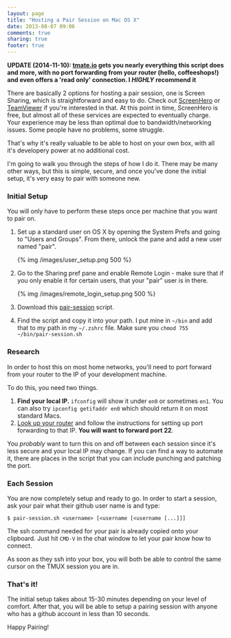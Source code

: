 ```yaml
---
layout: page
title: "Hosting a Pair Session on Mac OS X"
date: 2013-08-07 09:06
comments: true
sharing: true
footer: true
---
```

**UPDATE (2014-11-10): [tmate.io](http://tmate.io) gets you nearly everything this script does and more, with no port forwarding from your router (hello, coffeeshops!) and even offers a 'read only' connection.  I _HIGHLY_ recommend it**

There are basically 2 options for hosting a pair session, one is Screen Sharing, which is straightforward and easy to do.  Check out [ScreenHero](http://screenhero.com) or [TeamViewer](http://teamviewer.com) if you're interested in that.  At this point in time, ScreenHero is free, but almost all of these services are expected to eventually charge.  Your experience may be less than optimal due to bandwidth/networking issues.  Some people have no problems, some struggle.

That's why it's really valuable to be able to host on your own box, with all it's developery power at no additional cost.

I'm going to walk you through the steps of how I do it.  There may be many other ways, but this is simple, secure, and once you've done the initial setup, it's very easy to pair with someone new.

### Initial Setup

You will only have to perform these steps once per machine that you want to pair on.

1. Set up a standard user on OS X by opening the System Prefs and going to "Users and Groups".  From there, unlock the pane and add a new user named "pair".

    {% img /images/user_setup.png 500 %}
 
2. Go to the Sharing pref pane and enable Remote Login - make sure that if you only enable it for certain users, that your "pair" user is in there. 

    {% img /images/remote_login_setup.png 500 %}

3. Download this [pair-session](https://gist.github.com/marksim/5785406/raw/8234df06fbc4c9952b97eacc647e09eefc996abf/pair-session.sh) script.
4. Find the script and copy it into your path.  I put mine in `~/bin` and add that to my path in my `~/.zshrc` file.  Make sure you `chmod 755 ~/bin/pair-session.sh`

### Research

In order to host this on most home networks, you'll need to port forward from your router to the IP of your development machine.

To do this, you need two things.

1. **Find your local IP.**  `ifconfig` will show it under `en0` or sometimes `en1`.  You can also try `ipconfig getifaddr en0` which should return it on most standard Macs. 
2. [Look up your router](http://portforward.com/english/routers/port_forwarding/routerindex.htm) and follow the instructions for setting up port forwarding to that IP.  **You will want to forward port 22**.

You *probably* want to turn this on and off between each session since it's less secure and your local IP may change.  If you can find a way to automate it, there are places in the script that you can include punching and patching the port. 

### Each Session

You are now completely setup and ready to go.  In order to start a session, ask your pair what their github user name is and type:

    $ pair-session.sh <username> [<username [<username [...]]]

The ssh command needed for your pair is already copied onto your clipboard.  Just hit `CMD-V` in the chat window to let your pair know how to connect.  

As soon as they ssh into your box, you will both be able to control the same cursor on the TMUX session you are in.

### That's it!

The initial setup takes about 15-30 minutes depending on your level of comfort.  After that, you will be able to setup a pairing session with anyone who has a github account in less than 10 seconds.  

Happy Pairing!

